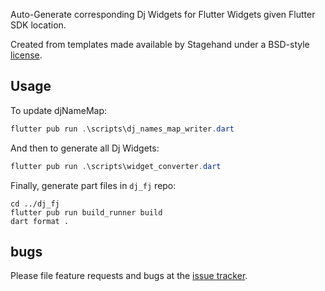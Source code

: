 Auto-Generate corresponding Dj Widgets for Flutter Widgets given Flutter SDK location.

Created from templates made available by Stagehand under a BSD-style
[license](https://github.com/dart-lang/stagehand/blob/master/LICENSE).

## Usage

To update djNameMap:

```ps1
flutter pub run .\scripts\dj_names_map_writer.dart
```

And then to generate all Dj Widgets:

```ps1
flutter pub run .\scripts\widget_converter.dart
```

Finally, generate part files in `dj_fj` repo:

```pas1
cd ../dj_fj
flutter pub run build_runner build
dart format .
```

## bugs

Please file feature requests and bugs at the [issue tracker][tracker].

[tracker]: https://github.com/ARK4579/dj_fc/issues

